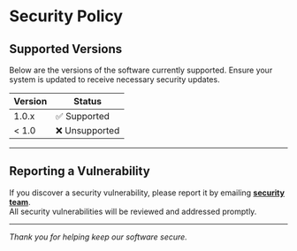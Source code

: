 # Security Policy

## Supported Versions

Below are the versions of the software currently supported. Ensure your system is updated to receive necessary security
updates.

| Version | Status        |
|---------|---------------|
| 1.0.x   | ✅ Supported   |
| < 1.0   | ❌ Unsupported |

---

## Reporting a Vulnerability

If you discover a security vulnerability, please report it by emailing **[security team](mailto:<security-email>)**.  
All security vulnerabilities will be reviewed and addressed promptly.

---

*Thank you for helping keep our software secure.*
